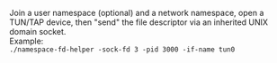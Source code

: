 Join a user namespace (optional) and a network namespace, open a TUN/TAP device, then "send" the file descriptor via an inherited UNIX domain socket.
\
Example:
\
`./namespace-fd-helper -sock-fd 3 -pid 3000 -if-name tun0`
